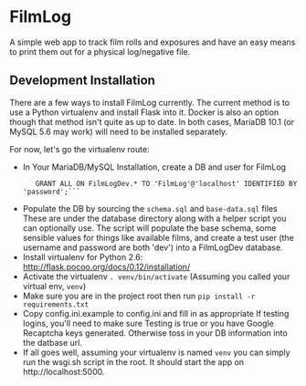 FilmLog
=======

A simple web app to track film rolls and exposures and have an easy means to print them out for a physical log/negative file. 

Development Installation
------------------------

There are a few ways to install FilmLog currently. The current method
is to use a Python virtualenv and install Flask into it. Docker is also
an option though that method isn't quite as up to date. In both cases,
MariaDB 10.1 (or MySQL 5.6 may work) will need to be installed separately.

For now, let's go the virtualenv route:

  * In Your MariaDB/MySQL Installation, create a DB and user for FilmLog
    ```CREATE DATABASE FilmLogDev;
       GRANT ALL ON FilmLogDev.* TO 'FilmLog'@'localhost' IDENTIFIED BY 'password';```
  * Populate the DB by sourcing the `schema.sql` and `base-data.sql` files
    These are under the database directory along with a helper script
    you can optionally use. The script will populate the base schema, some
    sensible values for things like available films, and create a test user
    (the username and password are both 'dev') into a FilmLogDev database.
  * Install virtualenv for Python 2.6: 
    http://flask.pocoo.org/docs/0.12/installation/
  * Activate the virtualenv
    ```. venv/bin/activate```
    (Assuming you called your virtual env, `venv`)
  * Make sure you are in the project root then run
    ```pip install -r requirements.txt```
  * Copy config.ini.example to config.ini and fill in as appropriate
    If testing logins, you'll need to make sure Testing is true or you
    have Google Recaptcha keys generated. Otherwise toss in your DB
    information into the datbase url.
  * If all goes well, assuming your virtualenv is named `venv` you can
    simply run the wsgi.sh script in the root. It should start the
    app on http://localhost:5000.


